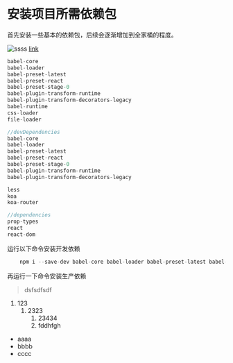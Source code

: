 # 安装项目所需依赖包
首先安装一些基本的依赖包，后续会逐渐增加到全家桶的程度。

![ssss](https://note.youdao.com/favicon.ico)
[link](https://note.youdao.com/)
```c#
babel-core                       
babel-loader                     
babel-preset-latest              
babel-preset-react
babel-preset-stage-0
babel-plugin-transform-runtime
babel-plugin-transform-decorators-legacy
babel-runtime
css-loader
file-loader
```



```js
//devDependencies
babel-core                       
babel-loader                     
babel-preset-latest              
babel-preset-react
babel-preset-stage-0
babel-plugin-transform-runtime
babel-plugin-transform-decorators-legacy

less
koa
koa-router
```
```js
//dependencies
prop-types
react
react-dom
```
运行以下命令安装开发依赖
```js
    npm i --save-dev babel-core babel-loader babel-preset-latest babel-preset-react babel-preset-stage-0 babel-plugin-transform-runtime babel-plugin-transform-decorators-legacy babel-runtime css-loader file-loader less-loader style-loader url-loader webpack webpack-dev-middleware webpack-hot-middleware less koa koa-router
```
再运行一下命令安装生产依赖
>dsfsdfsdf

1. 123
    1. 2323
        1. 23434
        2. fddhfgh
- aaaa
- bbbb
- cccc